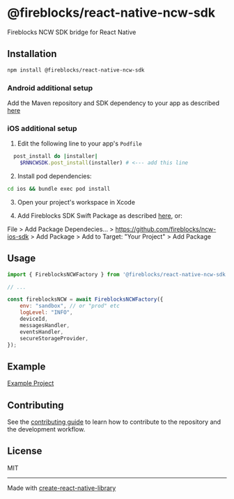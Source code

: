 # @fireblocks/react-native-ncw-sdk

Fireblocks NCW SDK bridge for React Native

## Installation

```sh
npm install @fireblocks/react-native-ncw-sdk
```

### Android additional setup

Add the Maven repository and SDK dependency to your app as described [here](https://ncw-developers.fireblocks.com/docs/setup-4#android-sdk-installation)

### iOS additional setup
1. Edit the following line to your app's `Podfile`

```rb
  post_install do |installer|
    $RNNCWSDK.post_install(installer) # <--- add this line
```

2. Install pod dependencies:

```sh
cd ios && bundle exec pod install
```
3. Open your project's workspace in Xcode

4. Add Fireblocks SDK Swift Package as described [here](https://ncw-developers.fireblocks.com/docs/setup-4#ios-sdk-installation), or:

File > Add Package Dependecies... > https://github.com/fireblocks/ncw-ios-sdk > Add Package > Add to Target: "Your Project" > Add Package

## Usage


```js
import { FireblocksNCWFactory } from '@fireblocks/react-native-ncw-sdk';

// ...

const fireblocksNCW = await FireblocksNCWFactory({
    env: "sandbox", // or "prod" etc
    logLevel: "INFO",
    deviceId,
    messagesHandler,
    eventsHandler,
    secureStorageProvider,
});
```

## Example
[Example Project](example)

## Contributing

See the [contributing guide](CONTRIBUTING.md) to learn how to contribute to the repository and the development workflow.

## License

MIT

---

Made with [create-react-native-library](https://github.com/callstack/react-native-builder-bob)
